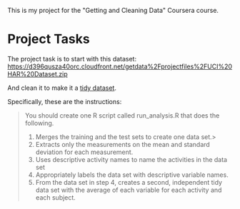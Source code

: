 This is my project for the "Getting and Cleaning Data" Coursera course.


# Project Tasks

The project task is to start with this dataset: https://d396qusza40orc.cloudfront.net/getdata%2Fprojectfiles%2FUCI%20HAR%20Dataset.zip

And clean it to make it a [tidy dataset](http://www.jstatsoft.org/v59/i10/).

Specifically, these are the instructions:

> You should create one R script called run_analysis.R that does the following. 
> 
> 1. Merges the training and the test sets to create one data set.>
> 2. Extracts only the measurements on the mean and standard deviation for each measurement. 
> 3. Uses descriptive activity names to name the activities in the data set
> 4. Appropriately labels the data set with descriptive variable names. 
> 5. From the data set in step 4, creates a second, independent tidy data set with the average of each variable for each activity and each subject.